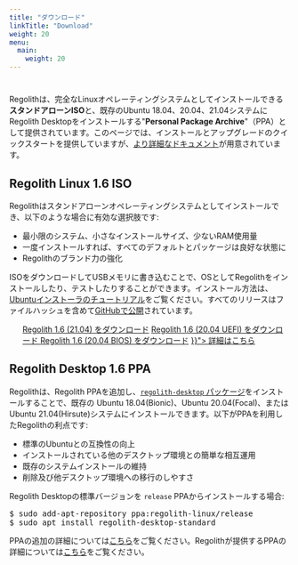 ```yaml
---
title: "ダウンロード"
linkTitle: "Download"
weight: 20
menu:
  main:
    weight: 20
---
```


<div class="container text-center pt-5 mt-5">
    <div class="row">
        <div class="col col-md-auto"><h1><i class="fas fa-cloud-download-alt"></i></h1></div>
        <div class="col"><p>Regolithは、完全なLinuxオペレーティングシステムとしてインストールできる<b>スタンドアローンISO</b>と、既存のUbuntu 18.04、20.04、21.04システムにRegolith Desktopをインストールする"<b>Personal Package Archive</b>"（PPA）として提供されています。このページでは、インストールとアップグレードのクイックスタートを提供していますが、<a href="../docs/getting-started/install">より詳細なドキュメント</a>が用意されています。</p>
        </div>
    </div>
</div>

<div class="container">
  <div class="row">
    <div class="col-sm p-5">
                <h2><i class="fas fa-compact-disc"></i> Regolith Linux 1.6 ISO</h2>
                <p>
                    Regolithはスタンドアローンオペレーティングシステムとしてインストールでき、以下のような場合に有効な選択肢です:
                    <ul>
                        <li>最小限のシステム、小さなインストールサイズ、少ないRAM使用量</li>
                        <li>一度インストールすれば、すべてのデフォルトとパッケージは良好な状態に</li>
                        <li>Regolithのブランド力の強化</li>
                    </ul>
                ISOをダウンロードしてUSBメモリに書き込むことで、OSとしてRegolithをインストールしたり、テストしたりすることができます。インストール方法は、<a class="text-warning"  href="https://tutorials.ubuntu.com/tutorial/tutorial-install-ubuntu-desktop">Ubuntuインストーラのチュートリアル</a>をご覧ください。すべてのリリースはファイルハッシュを含めて<a href="https://github.com/regolith-linux/regolith-ubuntu-iso-builder/releases">GitHubで公開</a>されています。
</p>         
                <div class="d-flex justify-content-center">
                <ul>
                <a class="btn btn-lg btn-secondary mr-3 mb-4" href="https://github.com/regolith-linux/regolith-ubuntu-iso-builder/releases/download/release-release-hirsute-hirsute_standard-1.6.0/Regolith_1.6.0_hirsute.iso">
                Regolith 1.6 (21.04) をダウンロード<i class="fas fa-cloud-download-alt ml-2 "></i></a>
                <a class="btn btn-lg btn-secondary mr-3 mb-4" href="https://github.com/regolith-linux/regolith-ubuntu-iso-builder/releases/download/release-release-focal-focal_standard-1.6.0/Regolith_1.6.0_focal.iso">
                Regolith 1.6 (20.04 UEFI) をダウンロード <i class="fas fa-cloud-download-alt ml-2 "></i></a>
                <a class="btn btn-lg btn-secondary mr-3 mb-4" href="https://github.com/regolith-linux/regolith-ubuntu-iso-builder/releases/download/release-release-focal-focal_legacy_boot-1.6.0/Regolith_1.6.0_focal.iso">
                Regolith 1.6 (20.04 BIOS) をダウンロード<i class="fas fa-cloud-download-alt ml-2 "></i></a>
                <a class="btn btn-lg btn-primary mr-3 mb-4" href="{{< relref "/docs" >}}">
                詳細はこちら <i class="fas fa-book-reader ml-2"></i></a>
                </ul>
            </div>              
            </th>
    </div>
    <div class="col-sm p-5">
            <h2><i class="fas fa-download"></i> Regolith Desktop 1.6 PPA</h2>
            <p>
                    Regolithは、Regolith PPAを追加し、<a href="../docs/getting-started/install/#desktop-packages"><code>regolith-desktop</code> パッケージ</a>をインストールすることで、既存の Ubuntu 18.04(Bionic)、Ubuntu 20.04(Focal)、または Ubuntu 21.04(Hirsute)システムにインストールできます。以下がPPAを利用したRegolithの利点です:
                    <ul>
                        <li>標準のUbuntuとの互換性の向上</li>
                        <li>インストールされている他のデスクトップ環境との簡単な相互運用</li>
                        <li>既存のシステムインストールの維持</li>
                        <li>削除及び他デスクトップ環境への移行のしやすさ</li>
                    </ul>
                    <p>Regolith Desktopの標準バージョンを <code>release</code> PPAからインストールする場合:
                    <pre class="border rounded p-2">
$ sudo add-apt-repository ppa:regolith-linux/release
$ sudo apt install regolith-desktop-standard</pre>
                    </p>PPAの追加の詳細については<a href="https://help.ubuntu.com/community/Repositories/CommandLine#Adding_Launchpad_PPA_Repositories">こちら</a>をご覧ください。Regolithが提供するPPAの詳細については<a href="../docs/getting-started/install/#ppa-sources">こちら</a>をご覧ください。
                </p>
    </div>
  </div>
</div>

